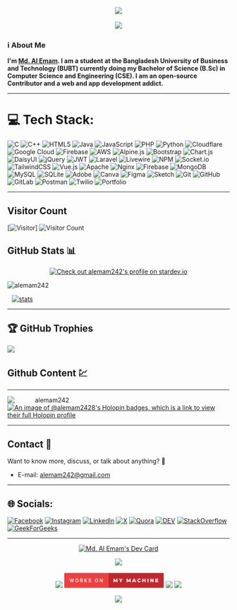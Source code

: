 <p align="center">
  <img src="https://readme-typing-svg.herokuapp.com/?center=true&vCenter=true&color=2AF781FF&width=800&lines=Welcome+to+my+profile;It's+me+Alemam" />
</p>
<p align="center">
  <img src="https://readme-typing-svg.herokuapp.com/?center=true&vCenter=true&color=1ADC32FF&width=800&lines=Always+learning+new+things" />
</p>

<div>
      <h3>ℹ️ About Me </h3>
      <p>
        <b>
          I'm <a href="https://www.facebook.com/suvo242">Md. Al Emam</a>. I am a student at the Bangladesh University of Business and
          Technology (BUBT) currently doing my Bachelor of Science (B.Sc) in Computer Science and Engineering (CSE). I am an open-source Contributor and a web and app development
          addict.
          </b>
      </p>
</div>
<hr>

# 💻 Tech Stack:
![C](https://img.shields.io/badge/c-%2300599C.svg?style=flat&logo=c&logoColor=white) ![C++](https://img.shields.io/badge/c++-%2300599C.svg?style=flat&logo=c%2B%2B&logoColor=white) ![HTML5](https://img.shields.io/badge/html5-%23E34F26.svg?style=flat&logo=html5&logoColor=white) ![Java](https://img.shields.io/badge/java-%23ED8B00.svg?style=flat&logo=openjdk&logoColor=white) ![JavaScript](https://img.shields.io/badge/javascript-%23323330.svg?style=flat&logo=javascript&logoColor=%23F7DF1E) ![PHP](https://img.shields.io/badge/php-%23777BB4.svg?style=flat&logo=php&logoColor=white) ![Python](https://img.shields.io/badge/python-3670A0?style=flat&logo=python&logoColor=ffdd54) ![Cloudflare](https://img.shields.io/badge/Cloudflare-F38020?style=flat&logo=Cloudflare&logoColor=white) ![Google Cloud](https://img.shields.io/badge/GoogleCloud-%234285F4.svg?style=flat&logo=google-cloud&logoColor=white) ![Firebase](https://img.shields.io/badge/firebase-%23039BE5.svg?style=flat&logo=firebase) ![AWS](https://img.shields.io/badge/AWS-%23FF9900.svg?style=flat&logo=amazon-aws&logoColor=white) ![Alpine.js](https://img.shields.io/badge/alpinejs-white.svg?style=flat&logo=alpinedotjs&logoColor=%238BC0D0) ![Bootstrap](https://img.shields.io/badge/bootstrap-%238511FA.svg?style=flat&logo=bootstrap&logoColor=white) ![Chart.js](https://img.shields.io/badge/chart.js-F5788D.svg?style=flat&logo=chart.js&logoColor=white) ![DaisyUI](https://img.shields.io/badge/daisyui-5A0EF8?style=flat&logo=daisyui&logoColor=white) ![jQuery](https://img.shields.io/badge/jquery-%230769AD.svg?style=flat&logo=jquery&logoColor=white) ![JWT](https://img.shields.io/badge/JWT-black?style=flat&logo=JSON%20web%20tokens) ![Laravel](https://img.shields.io/badge/laravel-%23FF2D20.svg?style=flat&logo=laravel&logoColor=white) ![Livewire](https://img.shields.io/badge/livewire-%234e56a6.svg?style=flat&logo=livewire&logoColor=white) ![NPM](https://img.shields.io/badge/NPM-%23CB3837.svg?style=flat&logo=npm&logoColor=white) ![Socket.io](https://img.shields.io/badge/Socket.io-black?style=flat&logo=socket.io&badgeColor=010101) ![TailwindCSS](https://img.shields.io/badge/tailwindcss-%2338B2AC.svg?style=flat&logo=tailwind-css&logoColor=white) ![Vue.js](https://img.shields.io/badge/vue.js-%2335495e.svg?style=flat&logo=vuedotjs&logoColor=%234FC08D) ![Apache](https://img.shields.io/badge/apache-%23D42029.svg?style=flat&logo=apache&logoColor=white) ![Nginx](https://img.shields.io/badge/nginx-%23009639.svg?style=flat&logo=nginx&logoColor=white) ![Firebase](https://img.shields.io/badge/firebase-a08021?style=flat&logo=firebase&logoColor=ffcd34) ![MongoDB](https://img.shields.io/badge/MongoDB-%234ea94b.svg?style=flat&logo=mongodb&logoColor=white) ![MySQL](https://img.shields.io/badge/mysql-4479A1.svg?style=flat&logo=mysql&logoColor=white) ![SQLite](https://img.shields.io/badge/sqlite-%2307405e.svg?style=flat&logo=sqlite&logoColor=white) ![Adobe](https://img.shields.io/badge/adobe-%23FF0000.svg?style=flat&logo=adobe&logoColor=white) ![Canva](https://img.shields.io/badge/Canva-%2300C4CC.svg?style=flat&logo=Canva&logoColor=white) ![Figma](https://img.shields.io/badge/figma-%23F24E1E.svg?style=flat&logo=figma&logoColor=white) ![Sketch](https://img.shields.io/badge/Sketch-FFB387?style=flat&logo=sketch&logoColor=black) ![Git](https://img.shields.io/badge/git-%23F05033.svg?style=flat&logo=git&logoColor=white) ![GitHub](https://img.shields.io/badge/github-%23121011.svg?style=flat&logo=github&logoColor=white) ![GitLab](https://img.shields.io/badge/gitlab-%23181717.svg?style=flat&logo=gitlab&logoColor=white) ![Postman](https://img.shields.io/badge/Postman-FF6C37?style=flat&logo=postman&logoColor=white) ![Twilio](https://img.shields.io/badge/Twilio-F22F46?style=flat&logo=Twilio&logoColor=white) ![Portfolio](https://img.shields.io/badge/Portfolio-%23000000.svg?style=flat&logo=firefox&logoColor=#FF7139)

<hr>

## Visitor Count

[![Visitor](https://img.shields.io/badge/Visitor%20Count-%231877F2.svg?logo=users&logoColor=white)]
![Visitor Count](https://profile-counter.glitch.me/alemam242/count.svg)

## GitHub Stats 📊

<p align="center">
    <a href="https://stardev.io/developers/alemam242">
        <img alt="Check out alemam242&apos;s profile on stardev.io" src="https://stardev.io/developers/alemam242/badge/languages/global.svg" />
    </a>
</p>
<div align="left">
    <p>
        <img width="50%" align="" src="https://github-readme-streak-stats.herokuapp.com/?user=alemam242&theme=algolia" alt="alemam242" />
    </p>
    <a href="https://github.com/anuraghazra/github-readme-stats">
        <img width="52%" style="margin-left: 10px" alt="stats" src="https://github-readme-stats.vercel.app/api?username=alemam242&show_icons=true&count_private=true&include_all_commits=true&theme=algolia"/>
    </a>
</div>

<hr>

## 🏆 GitHub Trophies
![](https://github-profile-trophy.vercel.app/?username=alemam242&theme=onedark&no-frame=false&no-bg=true&margin-w=4)

## Github Content 💹

<hr>

<div align="center">
<p><img width="37%" align="left" src="https://github-readme-stats.vercel.app/api/top-langs?username=alemam242&show_icons=true&locale=en&layout=compact&theme=algolia" alt="alemam242" /></p>

<!--<p>&nbsp;<img align="center" src="https://github-readme-stats.vercel.app/api?username=alemam242&show_icons=true&locale=en" alt="alemam242" /></p>-->


</div>

[![An image of @alemam2428's Holopin badges, which is a link to view their full Holopin profile](https://holopin.me/alemam2428)](https://holopin.io/@alemam2428)

<hr>

## Contact 📧

Want to know more, discuss, or talk about anything? 💬

- E-mail: alemam242@gmail.com

<hr>

## 🌐 Socials:
[![Facebook](https://img.shields.io/badge/Facebook-%231877F2.svg?logo=Facebook&logoColor=white)](https://facebook.com/suvo242)
[![Instagram](https://img.shields.io/badge/Instagram-%23E4405F.svg?logo=Instagram&logoColor=white)](https://instagram.com/alemamsuvo)
[![LinkedIn](https://img.shields.io/badge/LinkedIn-%230077B5.svg?logo=linkedin&logoColor=white)](https://linkedin.com/in/alemam242)
[![X](https://img.shields.io/badge/X-black.svg?logo=X&logoColor=white)](https://x.com/alemam242)
[![Quora](https://img.shields.io/badge/Quora-%231877F2.svg?logo=quora&logoColor=red&color=darkred)](https://www.quora.com/profile/Md-Al-Emam-1)
[![DEV](https://img.shields.io/badge/DEV.TO-%230077B5.svg?logo=dev.to&logoColor=white&color=white)](https://dev.to/alemam242)
[![StackOverflow](https://img.shields.io/badge/StackOverflow-black.svg?logo=StackOverflow&logoColor=orange)](https://stackoverflow.com/users/20741313/md-al-emam)
[![GeekForGeeks](https://img.shields.io/badge/GeekForGeeks-black.svg?logo=geeksforgeeks&logoColor=white&color=yellow)](https://auth.geeksforgeeks.org/user/alemadzc7)

<hr>

<!--![GitHub metrics](https://metrics.lecoq.io/alemam242)-->
<p align="center">
  <a href="https://app.daily.dev/alemam242"><img src="https://api.daily.dev/devcards/v2/m5j09iZO2lBItDqLI9PmR.png?r=589" width="356" alt="Md. Al Emam's Dev Card"/></a>
</p>
<p align="center">
  <img src="https://readme-typing-svg.herokuapp.com/?center=true&vCenter=true&color=016EEA&width=800&lines=This+page+is+best+viewed+in+dark+mode.;Hope+you+enjoy!;Now+we+both+probably+need+to+get+back+to+coding" />
</p>

<p align="center">
  <img height="33.9px" src="https://forthebadge.com/images/badges/built-with-love.svg">
  <img height="33.9px" src="https://github.com/8BitJonny/8BitJonny/blob/master/worksOnMyMachine.svg">
  <img height="33.9px" src="https://forthebadge.com/images/badges/powered-by-black-magic.svg">
  <img height="33.9px" src="https://forthebadge.com/images/badges/makes-people-smile.svg">
</p>
<p align="center">
  <img src="https://readme-typing-svg.herokuapp.com/?center=true&vCenter=true&color=2AF781FF&width=800&lines=Thanks+for+visiting!" />
</p>


